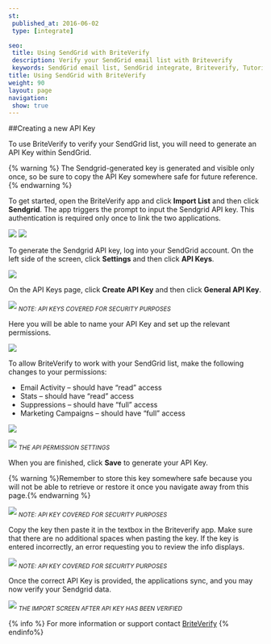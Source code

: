 ```yaml
---
st:
 published_at: 2016-06-02
 type: [integrate]

seo:
 title: Using SendGrid with BriteVerify
 description: Verify your SendGrid email list with Briteverify
 keywords: SendGrid email list, SendGrid integrate, Briteverify, Tutorial
title: Using SendGrid with BriteVerify
weight: 90
layout: page
navigation:
 show: true
---
```

##Creating a new API Key

To use BriteVerify to verify your SendGrid list, you will need to generate an API Key within SendGrid. 

{% warning %}
The Sendgrid-generated key is generated and visible only once, so be sure to copy the API Key somewhere safe for future reference. 
{% endwarning %}

To get started, open the BriteVerify app and click **Import List** and then click **Sendgrid**. The app triggers the prompt to input the Sendgrid API key. This authentication is required only once to link the two applications. 

![]({{root_url}}/images/Briteverify_Picture_01.jpeg) ![]({{root_url}}/images/Briteverify_Picture_02.jpeg)

To generate the Sendgrid API key, log into your SendGrid account. On the left side of the screen, click **Settings** and then click **API Keys**.

![]({{root_url}}/images/Briteverify_Picture_03.jpeg)

On the API Keys page, click **Create API Key** and then click **General API Key**. 

![]({{root_url}}/images/Briteverify_Picture_04.jpeg)
<sub>*NOTE: API KEYS COVERED FOR SECURITY PURPOSES*</sub>

Here you will be able to name your API Key and set up the relevant permissions.

![]({{root_url}}/images/Briteverify_Picture_05.jpeg)

To allow BriteVerify to work with your SendGrid list, make the following changes to your permissions:
+ Email Activity – should have “read” access
+ Stats – should have “read” access
+ Suppressions – should have “full” access
+ Marketing Campaigns – should have “full” access

![]({{root_url}}/images/Briteverify_Picture_06.jpg)

![]({{root_url}}/images/Briteverify_Picture_07.jpeg)
<sub>*THE API PERMISSION SETTINGS*</sub>

When you are finished, click **Save** to generate your API Key. 

{% warning %}Remember to store this key somewhere safe because you will not be able to retrieve or restore it once you navigate away from this page.{% endwarning %}

![]({{root_url}}/images/Briteverify_Picture_08.jpeg)
<sub>*NOTE: API KEY COVERED FOR SECURITY PURPOSES*</sub>

Copy the key then paste it in the textbox in the Briteverify app. Make sure that there are no additional spaces when pasting the key. If the key is entered incorrectly, an error requesting you to review the info displays.

![]({{root_url}}/images/Briteverify_Picture_09.jpeg)
<sub>*NOTE: API KEY COVERED FOR SECURITY PURPOSES*</sub>

Once the correct API Key is provided, the applications sync, and you may now verify your Sendgrid data. 

![]({{root_url}}/images/Briteverify_Picture_10.jpeg)
<sub>*THE IMPORT SCREEN AFTER API KEY HAS BEEN VERIFIED*</sub>

{% info %}
For more information or support contact [BriteVerify](http://www.briteverify.com/)
{% endinfo%}
